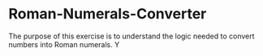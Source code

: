 # Roman-Numerals-Converter

The purpose of this exercise is to understand the logic needed to convert numbers into Roman numerals. Y
